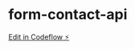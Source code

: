 # form-contact-api

[Edit in Codeflow ⚡️](https://stackblitz.com/~/github.com/opmvpc/form-contact-api)